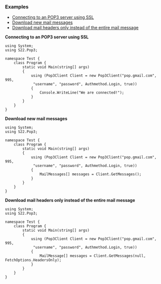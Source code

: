 ### Examples

* [Connecting to an POP3 server using SSL](#1)
* [Download new mail messages](#2)
* [Download mail headers only instead of the entire mail message](#3)
	
<a name="1"></a>**Connecting to an POP3 server using SSL**

	using System;
	using S22.Pop3;

	namespace Test {
		class Program {
			static void Main(string[] args)
			{
				using (Pop3Client Client = new Pop3Client("pop.gmail.com", 995,
				 "username", "password", Authmethod.Login, true))
				{
					Console.WriteLine("We are connected!");
				}
			}
		}
	}

<a name="2"></a>**Download new mail messages**

	using System;
	using S22.Pop3;

	namespace Test {
		class Program {
			static void Main(string[] args)
			{
				using (Pop3Client Client = new Pop3Client("pop.gmail.com", 995,
				 "username", "password", Authmethod.Login, true))
				{
					MailMessages[] messages = Client.GetMessages();
				}
			}
		}
	}

<a name="3"></a>**Download mail headers only instead of the entire mail message**

	using System;
	using S22.Pop3;

	namespace Test {
		class Program {
			static void Main(string[] args)
			{
				using (Pop3Client Client = new Pop3Client("pop.gmail.com", 995,
				 "username", "password", Authmethod.Login, true))
				{
					MailMessage[] messages = Client.GetMessages(null, FetchOptions.HeadersOnly);
				}
			}
		}
	}
